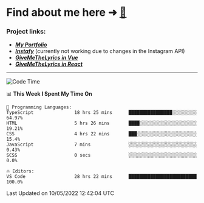 # Find about me here ➜ [🧑](https://pauabella.dev)

### Project links:
- ***[My Portfolio](https://pauabella.dev)***
- ***[Instafy](https://instafy.me)*** (currently not working due to changes in the Instagram API)
- ***[GiveMeTheLyrics in Vue](https://lyrics.pauabella.dev)***
- ***[GiveMeTheLyrics in React](https://pauabella.dev/GiveMeTheLyrics)***

---
<!--START_SECTION:waka-->
![Code Time](http://img.shields.io/badge/Code%20Time-1%2C032%20hrs%2054%20mins-blue)

📊 **This Week I Spent My Time On** 

```text
💬 Programming Languages: 
TypeScript               18 hrs 25 mins      ████████████████░░░░░░░░░   64.97% 
HTML                     5 hrs 26 mins       ████░░░░░░░░░░░░░░░░░░░░░   19.21% 
CSS                      4 hrs 22 mins       ███░░░░░░░░░░░░░░░░░░░░░░   15.4% 
JavaScript               7 mins              ░░░░░░░░░░░░░░░░░░░░░░░░░   0.43% 
SCSS                     0 secs              ░░░░░░░░░░░░░░░░░░░░░░░░░   0.0%

🔥 Editors: 
VS Code                  28 hrs 22 mins      █████████████████████████   100.0%

```


 Last Updated on 10/05/2022 12:42:04 UTC
<!--END_SECTION:waka-->

